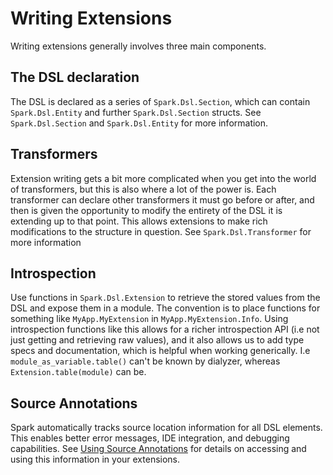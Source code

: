 <!--
SPDX-FileCopyrightText: 2020 Zach Daniel

SPDX-License-Identifier: MIT
-->

# Writing Extensions

Writing extensions generally involves three main components.

## The DSL declaration

The DSL is declared as a series of `Spark.Dsl.Section`, which can contain `Spark.Dsl.Entity` and further `Spark.Dsl.Section` structs. See `Spark.Dsl.Section` and `Spark.Dsl.Entity` for more information.

## Transformers

Extension writing gets a bit more complicated when you get into the world of transformers, but this is also where a lot of the power is. Each transformer can declare other transformers it must go before or after, and then is given the opportunity to modify the entirety of the DSL it is extending up to that point. This allows extensions to make rich modifications to the structure in question. See `Spark.Dsl.Transformer` for more information

## Introspection

Use functions in `Spark.Dsl.Extension` to retrieve the stored values from the DSL and expose them in a module. The convention is to place functions for something like `MyApp.MyExtension` in `MyApp.MyExtension.Info`. Using introspection functions like this allows for a richer introspection API (i.e not just getting and retrieving raw values), and it also allows us to add type specs and documentation, which is helpful when working generically. I.e `module_as_variable.table()` can't be known by dialyzer, whereas `Extension.table(module)` can be.

## Source Annotations

Spark automatically tracks source location information for all DSL elements. This enables better error messages, IDE integration, and debugging capabilities. See [Using Source Annotations](use-source-annotations.md) for details on accessing and using this information in your extensions.
